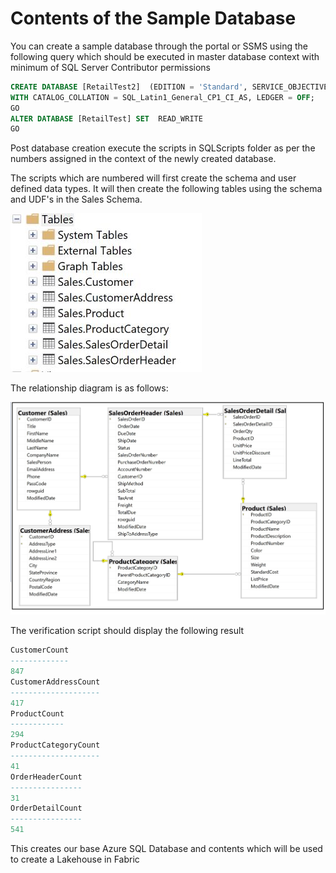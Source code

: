 # Contents of the Sample Database
You can create a sample database through the portal or SSMS using the following query which should be executed in master database context with minimum of SQL Server Contributor permissions

```sql
CREATE DATABASE [RetailTest2]  (EDITION = 'Standard', SERVICE_OBJECTIVE = 'S0', MAXSIZE = 2 GB) 
WITH CATALOG_COLLATION = SQL_Latin1_General_CP1_CI_AS, LEDGER = OFF;
GO
ALTER DATABASE [RetailTest] SET  READ_WRITE 
GO
```
Post database creation execute the scripts in SQLScripts folder as per the numbers assigned in the context of the newly created database.

The scripts which are numbered will first create the schema and user defined data types. It will then create the following tables using the schema and UDF's in the Sales Schema.

![TableList](/Assests/Media/TableList.PNG)


The relationship diagram is as follows:

![RelationshipDiagram](/Assests/Media/RetailDiagram.png)

The verification script should display the following result
```sql
CustomerCount
-------------
847
CustomerAddressCount
--------------------
417
ProductCount
------------
294
ProductCategoryCount
--------------------
41
OrderHeaderCount
----------------
31
OrderDetailCount
----------------
541
```
This creates our base Azure SQL Database and contents which will be used to create a Lakehouse in Fabric